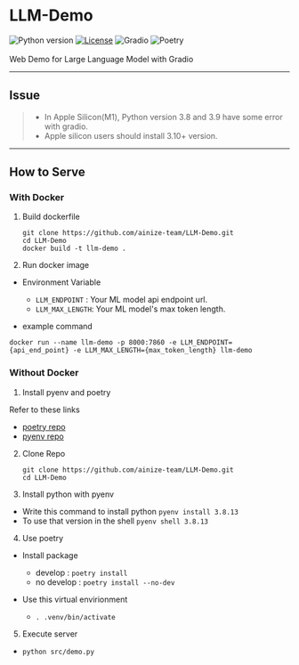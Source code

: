 # LLM-Demo
![Python version](https://img.shields.io/badge/python-3.8+-important)
[![License](https://img.shields.io/badge/license-MIT-blue)](https://opensource.org/licenses/MIT)
![Gradio](https://img.shields.io/badge/gradio-^3.1.7-green)
![Poetry](https://img.shields.io/badge/poetry-1.1.14-red)
</br></br>
Web Demo for Large Language Model with Gradio

---------------
## Issue
> - In Apple Silicon(M1), Python version 3.8 and 3.9 have some error with gradio.
> - Apple silicon users should install 3.10+ version.

-------
## How to Serve

### With Docker

1. Build dockerfile

   ```
   git clone https://github.com/ainize-team/LLM-Demo.git
   cd LLM-Demo
   docker build -t llm-demo .
   ```

2. Run docker image

- Environment Variable
    * `LLM_ENDPOINT` : Your ML model api endpoint url.
    * `LLM_MAX_LENGTH`: Your ML model's max token length.

- example command
```
docker run --name llm-demo -p 8000:7860 -e LLM_ENDPOINT={api_end_point} -e LLM_MAX_LENGTH={max_token_length} llm-demo
```

### Without Docker

1. Install pyenv and poetry

Refer to these links
- [poetry repo](https://github.com/python-poetry/poetry)
- [pyenv repo](https://github.com/pyenv/pyenv)

2. Clone Repo
   ```
   git clone https://github.com/ainize-team/LLM-Demo.git
   cd LLM-Demo
   ```


3. Install python with pyenv

- Write this command to install python `pyenv install 3.8.13`
- To use that version in the shell `pyenv shell 3.8.13`

4. Use poetry

- Install package
  * develop : `poetry install`
  * no develop : `poetry install --no-dev`

- Use this virtual envirionment
    * `. .venv/bin/activate`

5. Execute server

- `python src/demo.py`